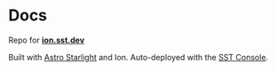 # Docs

Repo for [**ion.sst.dev**](https://ion.sst.dev)

Built with [Astro Starlight](https://starlight.astro.build) and Ion. Auto-deployed with the [SST Console](https://ion.sst.dev/docs/console/).
